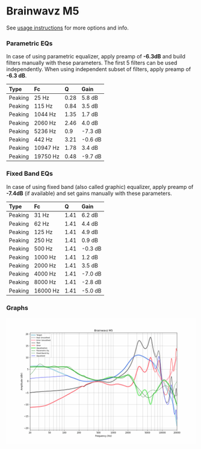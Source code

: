 # Brainwavz M5
See [usage instructions](https://github.com/jaakkopasanen/AutoEq#usage) for more options and info.

### Parametric EQs
In case of using parametric equalizer, apply preamp of **-6.3dB** and build filters manually
with these parameters. The first 5 filters can be used independently.
When using independent subset of filters, apply preamp of **-6.3 dB**.

| Type    | Fc       |    Q | Gain    |
|:--------|:---------|:-----|:--------|
| Peaking | 25 Hz    | 0.28 | 5.8 dB  |
| Peaking | 115 Hz   | 0.84 | 3.5 dB  |
| Peaking | 1044 Hz  | 1.35 | 1.7 dB  |
| Peaking | 2060 Hz  | 2.46 | 4.0 dB  |
| Peaking | 5236 Hz  | 0.9  | -7.3 dB |
| Peaking | 442 Hz   | 3.21 | -0.6 dB |
| Peaking | 10947 Hz | 1.78 | 3.4 dB  |
| Peaking | 19750 Hz | 0.48 | -9.7 dB |

### Fixed Band EQs
In case of using fixed band (also called graphic) equalizer, apply preamp of **-7.4dB**
(if available) and set gains manually with these parameters.

| Type    | Fc       |    Q | Gain    |
|:--------|:---------|:-----|:--------|
| Peaking | 31 Hz    | 1.41 | 6.2 dB  |
| Peaking | 62 Hz    | 1.41 | 4.4 dB  |
| Peaking | 125 Hz   | 1.41 | 4.9 dB  |
| Peaking | 250 Hz   | 1.41 | 0.9 dB  |
| Peaking | 500 Hz   | 1.41 | -0.3 dB |
| Peaking | 1000 Hz  | 1.41 | 1.2 dB  |
| Peaking | 2000 Hz  | 1.41 | 3.5 dB  |
| Peaking | 4000 Hz  | 1.41 | -7.0 dB |
| Peaking | 8000 Hz  | 1.41 | -2.8 dB |
| Peaking | 16000 Hz | 1.41 | -5.0 dB |

### Graphs
![](./Brainwavz%20M5.png)